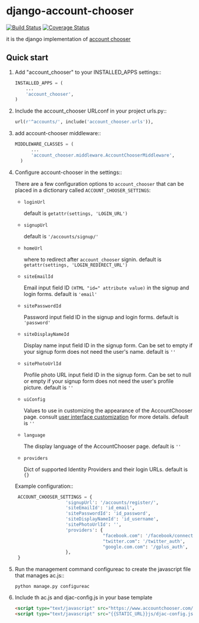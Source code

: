 django-account-chooser
======================
[![Build Status](https://travis-ci.org/myaser/django-account-chooser.png)](https://travis-ci.org/myaser/django-account-chooser)
[![Coverage Status](https://coveralls.io/repos/myaser/django-account-chooser/badge.png?branch=master)](https://coveralls.io/r/myaser/django-account-chooser)


it is the django implementation of [account chooser](https://coveralls.io/r/myaser/django-account-chooser)


Quick start
-----------

1. Add "account_chooser" to your INSTALLED_APPS settings::

      ```python
      INSTALLED_APPS = (
          ...
          'account_chooser',
      )
      ```

2. Include the account_chooser URLconf in your project urls.py::

      ```python
      url(r'^accounts/', include('account_chooser.urls')),
      ```

3. add account-chooser middleware::

      ```python
      MIDDLEWARE_CLASSES = (
            ...
            'account_chooser.middleware.AccountChooserMiddleware',
        )
      ```

4. Configure account-chooser in the settings::

    There are a few configuration options to ``account_chooser`` that
    can be placed in a dictionary called ``ACCOUNT_CHOOSER_SETTINGS``:
   * ``loginUrl``

     default is ``getattr(settings, 'LOGIN_URL')``
   * ``signupUrl``

     default is ``'/accounts/signup/'``
   * ``homeUrl``

     where to redirect after ``account_chooser`` signin.
     default is ``getattr(settings, 'LOGIN_REDIRECT_URL')``
   * ``siteEmailId``

     Email input field ID ``(HTML "id=" attribute value)`` in the signup and login forms.
     default is ``'email'``
   * ``sitePasswordId``

     Password input field ID in the signup and login forms.
     default is ``'password'``
   * ``siteDisplayNameId``

     Display name input field ID in the signup form. Can be set to empty if your signup form does not need the user's name.
     default is ``''``
   * ``sitePhotoUrlId``

     Profile photo URL input field ID in the signup form. Can be set to null or empty if your signup form does not need the user's profile picture.
default is ``''``
   * ``uiConfig``

     Values to use in customizing the appearance of the AccountChooser page. consult [user interface customization](http://accountchooser.net/developers/api) for more details.
     default is ``''``
   * ``language``

     The display language of the AccountChooser page.
     default is ``''``
   * ``providers``

     Dict of supported Identity Providers and their login URLs.
     default is ``{}``

   Example configuration::

     ```python
      ACCOUNT_CHOOSER_SETTINGS = {
                        'signupUrl': '/accounts/register/',
                        'siteEmailId': 'id_email',
                        'sitePasswordId': 'id_password',
                        'siteDisplayNameId': 'id_username',
                        'sitePhotoUrlId': '',
                        'providers': {
                                      "facebook.com": '/facebook/connect',
                                      "twitter.com": '/twitter_auth',
                                      "google.com.com": '/gplus_auth',
                        },
      }
     ```

5. Run the management command configureac to create the javascript file that manages ac.js::

      ```
      python manage.py configureac
      ```

6. Include th ac.js and djac-config.js in your base template

      ```html
      <script type="text/javascript" src="https://www.accountchooser.com/ac.js" ></script>
      <script type="text/javascript" src="{{STATIC_URL}}js/djac-config.js" ></script>
      ```
